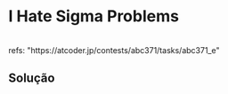 # I Hate Sigma Problems

<br>
refs: "https://atcoder.jp/contests/abc371/tasks/abc371_e"


<br>

## Solução
